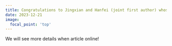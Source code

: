 ```yaml
---
title: Congratulations to Jingxian and Hanfei (joint first author) whose data integration paper has been accepted by human molecular genetics!  .
date: 2023-12-21
image:
  focal_point: 'top'
---
```




<!--more-->

We will see more details when article online!
